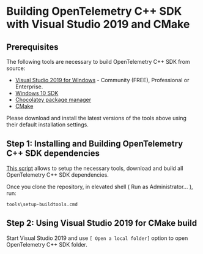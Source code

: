 # Building OpenTelemetry C++ SDK with Visual Studio 2019 and CMake

## Prerequisites

The following tools are necessary to build OpenTelemetry C++ SDK from source:

- [Visual Studio 2019 for Windows](https://visualstudio.microsoft.com/downloads/) - Community (FREE), Professional or Enterprise.
- [Windows 10 SDK](https://developer.microsoft.com/en-us/windows/downloads/windows-10-sdk/)
- [Chocolatey package manager](https://chocolatey.org/)
- [CMake](https://cmake.org/download/)

Please download and install the latest versions of the tools above using their default installation settings.

## Step 1: Installing and Building OpenTelemetry C++ SDK dependencies

[This script](https://github.com/open-telemetry/opentelemetry-cpp/blob/main/tools/setup-buildtools.cmd)
allows to setup the necessary tools, download and build all OpenTelemetry C++ SDK dependencies.

Once you clone the repository, in elevated shell ( Run as Administrator... ), run:

```console
tools\setup-buildtools.cmd
```

## Step 2: Using Visual Studio 2019 for CMake build

Start Visual Studio 2019 and use `[ Open a local folder]` option to open OpenTelemetry C++ SDK folder.




